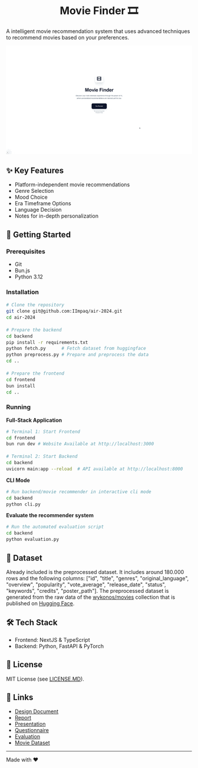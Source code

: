 <h1 align="center">Movie Finder 🎞️</h1>

A intelligent movie recommendation system that uses advanced techniques to recommend movies based on your preferences.

<p align="center">
  <img src="assets/hero.gif" alt="Hero Trailer Video" width="600px">
</p>

## ✨ Key Features

- Platform-independent movie recommendations
- Genre Selection
- Mood Choice
- Era Timeframe Options
- Language Decision
- Notes for in-depth personalization

## 🚀 Getting Started

### Prerequisites

- Git
- Bun.js
- Python 3.12

### Installation

```bash
# Clone the repository
git clone git@github.com:IImpaq/air-2024.git
cd air-2024

# Prepare the backend
cd backend
pip install -r requirements.txt
python fetch.py      # Fetch dataset from huggingface
python preprocess.py # Prepare and preprocess the data
cd ..

# Prepare the frontend
cd frontend
bun install
cd ..
```

### Running

**Full-Stack Application**

```bash
# Terminal 1: Start Frontend
cd frontend
bun run dev # Website Available at http://localhost:3000

# Terminal 2: Start Backend
cd backend
uvicorn main:app --reload  # API available at http://localhost:8000
```

**CLI Mode**

```bash
# Run backend/movie recommender in interactive cli mode
cd backend
python cli.py
```

**Evaluate the recommender system**

```bash
# Run the automated evaluation script
cd backend
python evaluation.py
```

## :page_with_curl: Dataset

Already included is the preprocessed dataset. It includes around 180.000 rows and the following columns: 
["id", "title", "genres", "original_language", "overview", "popularity", "vote_average", "release_date", "status", "keywords", "credits", "poster_path"].
The preprocessed dataset is generated from the raw data of the [wykonos/movies](https://huggingface.co/datasets/wykonos/movies) collection that is published on [Hugging Face](https://huggingface.co/). 

## 🛠️ Tech Stack

- Frontend: NextJS & TypeScript
- Backend: Python, FastAPI & PyTorch

## 📝 License

MIT License (see [LICENSE.MD](LICENSE.md)).

## 🔗 Links

- [Design Document](design-document/design-document.pdf)
- [Report](report/report.pdf)
- [Presentation](presentation/presentation.pdf)
- [Questionnaire](questionnaire/questionnaire.pdf)
- [Evaluation](evaluation/)
- [Movie Dataset](https://huggingface.co/datasets/wykonos/movies)

---
Made with ❤️

